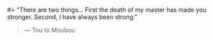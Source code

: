 #> "There are two things... First the death of my master has made you stronger. Second, I have always been strong."
>
> — Tou to Moubou
